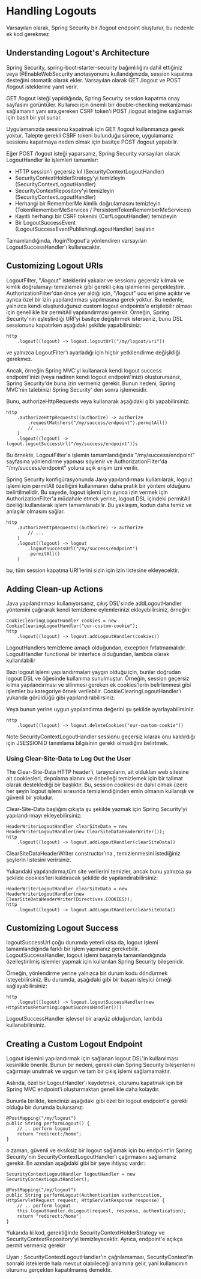 # Handling Logouts

Varsayılan olarak, Spring Security bir /logout endpoint oluşturur, bu nedenle ek kod gerekmez

## Understanding Logout's Architecture

Spring Security, spring-boot-starter-security bağımlılığını dahil ettiğiniz veya @EnableWebSecurity anotasyonunu
kullandığınızda, session kapatma desteğini otomatik olarak ekler. Varsayılan olarak GET /logout ve POST /logout
isteklerine yanıt verir.

GET /logout isteği yapıldığında, Spring Security session kapatma onay sayfasını görüntüler. Kullanıcı için önemli bir
double-checking mekanizması sağlamanın yanı sıra,gereken CSRF token'ı POST /logout isteğine sağlamak için basit bir yol
sunar.

Uygulamanızda sessionu kapatmak için GET /logout kullanmanıza gerek yoktur. Talepte gerekli CSRF tokeni bulunduğu
sürece, uygulamanız sessionu kapatmaya neden olmak için basitçe POST /logout yapabilir.

Eğer POST /logout isteği yaparsanız, Spring Security varsayılan olarak LogoutHandler ile işlemleri tamamlar:

* HTTP session'i geçersiz kıl (SecurityContextLogoutHandler)
* SecurityContextHolderStrategy'yi temizleyin (SecurityContextLogoutHandler)
* SecurityContextRepository'yi temizleyin (SecurityContextLogoutHandler)
* Herhangi bir RememberMe kimlik doğrulamasını temizleyin (TokenRememberMeServices / PersistentTokenRememberMeServices)
* Kayıtlı herhangi bir CSRF tokenini (CsrfLogoutHandler) temizleyin
* Bir LogoutSuccessEvent (LogoutSuccessEventPublishingLogoutHandler) başlatın

Tamamlandığında, /login?logout'a yönlendiren varsayılan LogoutSuccessHandler'ı kullanacaktır.

## Customizing Logout URIs

LogoutFilter, "/logout" isteklerini yakalar ve sessionu geçersiz kılmak ve kimlik doğrulamayı temizlemek gibi gerekli
çıkış işlemlerini gerçekleştirir. AuthorizationFilter'dan önce yer aldığı için, "/logout" ucu erişime açıktır ve ayrıca
özel bir izin yapılandırması yapılmasına gerek yoktur. Bu nedenle, yalnızca kendi oluşturduğunuz custom logout
endpoints'e erişilebilir olması için genellikle bir permitAll yapılandırması gerekir. Örneğin, Spring Security'nin
eşleştirdiği URI'yi basitçe değiştirmek isterseniz, bunu DSL sessionunu kapatırken aşağıdaki şekilde yapabilirsiniz:

```
http
    .logout((logout) -> logout.logoutUrl("/my/logout/uri"))
```

ve yalnızca LogoutFilter'ı ayarladığı için hiçbir yetkilendirme değişikliği gerekmez.

Ancak, örneğin Spring MVC'yi kullanarak kendi logout success endpoint'inizi (veya nadiren kendi logout endpoint'inizi)
oluşturursanız, Spring Security'de buna izin vermeniz gerekir. Bunun nedeni, Spring MVC'nin talebinizi Spring Security'
den sonra işlemesidir.

Bunu, authorizeHttpRequests veya <intercept-url> kullanarak aşağıdaki gibi yapabilirsiniz:

```
http
    .authorizeHttpRequests((authorize) -> authorize
        .requestMatchers("/my/success/endpoint").permitAll()
        // ...
    )
    .logout((logout) -> logout.logoutSuccessUrl("/my/success/endpoint"))s
```

Bu örnekte, LogoutFilter'a işlemin tamamlandığında "/my/success/endpoint" sayfasına yönlendirme yapması söylenir ve
AuthorizationFilter'da "/my/success/endpoint" yoluna açık erişim izni verilir.

Spring Security konfigürasyonunda Java yapılandırması kullanılarak, logout işlemi için permitAll özelliğini kullanmanın
daha pratik bir yöntem olduğunu belirtilmelidir. Bu sayede, logout işlemi için ayrıca izin vermek için
AuthorizationFilter'a müdahale etmek yerine, logout DSL içindeki permitAll özelliği kullanılarak işlem tamamlanabilir.
Bu yaklaşım, kodun daha temiz ve anlaşılır olmasını sağlar.

```
http
    .authorizeHttpRequests((authorize) -> authorize
        // ...
    )
    .logout((logout) -> logout
        .logoutSuccessUrl("/my/success/endpoint")
        .permitAll()
    )
```

bu, tüm session kapatma URI'lerini sizin için izin listesine ekleyecektir.

## Adding Clean-up Actions

Java yapılandırması kullanıyorsanız, çıkış DSL'sinde addLogoutHandler yöntemini çağırarak kendi temizleme eylemlerinizi
ekleyebilirsiniz, örneğin:

```
CookieClearingLogoutHandler cookies = new CookieClearingLogoutHandler("our-custom-cookie");
http
    .logout((logout) -> logout.addLogoutHandler(cookies))
```

LogoutHandlers temizleme amaçlı olduğundan, exception fırlatmamalıdır. LogoutHandler functional bir interface
olduğundan, lambda olarak kullanılabilir

Bazı logout işlemi yapılandırmaları yaygın olduğu için, bunlar doğrudan logout DSL ve <logout> öğesinde kullanıma
sunulmuştur. Örneğin, session geçersiz kılma yapılandırması ve silinmesi gereken ek cookies'lerin belirlenmesi gibi
işlemler bu kategoriye örnek verilebilir. CookieClearingLogoutHandler'ı yukarıda görüldüğü gibi yapılandırabilirsiniz.

Veya bunun yerine uygun yapılandırma değerini şu şekilde ayarlayabilirsiniz:

```
http
    .logout((logout) -> logout.deleteCookies("our-custom-cookie"))
```

Note:SecurityContextLogoutHandler sessionu geçersiz kılarak onu kaldırdığı için JSESSIONID tanımlama bilgisinin gerekli
olmadığını belirtmek.

### Using Clear-Site-Data to Log Out the User

The Clear-Site-Data HTTP header'i, tarayıcıların, ait oldukları web sitesine ait cookiesleri, depolama alanını ve
önbelleği temizlemek için bir talimat olarak desteklediği bir başlıktır. Bu, session cookiesi de dahil olmak üzere her
şeyin logout işlemi sırasında temizlendiğinden emin olmanın kullanışlı ve güvenli bir yoludur.

Clear-Site-Data başlığını çıkışta şu şekilde yazmak için Spring Security'yi yapılandırmayı ekleyebilirsiniz:

```
HeaderWriterLogoutHandler clearSiteData = new HeaderWriterLogoutHandler(new ClearSiteDataHeaderWriter());
http
    .logout((logout) -> logout.addLogoutHandler(clearSiteData))
```

ClearSiteDataHeaderWriter constructor'ına , temizlenmesini istediğiniz şeylerin listesini verirsiniz.

Yukarıdaki yapılandırma,tüm site verilerini temizler, ancak bunu yalnızca şu şekilde cookies'leri kaldıracak şekilde de
yapılandırabilirsiniz:

```
HeaderWriterLogoutHandler clearSiteData = new HeaderWriterLogoutHandler(new ClearSiteDataHeaderWriter(Directives.COOKIES));
http
    .logout((logout) -> logout.addLogoutHandler(clearSiteData))
```

## Customizing Logout Success

logoutSuccessUrl çoğu durumda yeterli olsa da, logout işlemi tamamlandığında farklı bir işlem yapmanız gerekebilir.
LogoutSuccessHandler, logout işlemi başarıyla tamamlandığında özelleştirilmiş işlemler yapmak için kullanılan Spring
Security bileşenidir.

Örneğin, yönlendirme yerine yalnızca bir durum kodu döndürmek isteyebilirsiniz. Bu durumda, aşağıdaki gibi bir başarı
işleyici örneği sağlayabilirsiniz:

```
http
    .logout((logout) -> logout.logoutSuccessHandler(new HttpStatusReturningLogoutSuccessHandler()))
```

LogoutSuccessHandler işlevsel bir arayüz olduğundan, lambda kullanabilirsiniz.

## Creating a Custom Logout Endpoint

Logout işlemini yapılandırmak için sağlanan logout DSL'in kullanılması kesinlikle önerilir. Bunun bir nedeni, gerekli
olan Spring Security bileşenlerini çağırmayı unutmak ve uygun ve tam bir çıkış işlemi sağlamamaktır.

Aslında, özel bir LogoutHandler'ı kaydetmek, oturumu kapatmak için bir Spring MVC endpoint'i oluşturmaktan genellikle
daha kolaydır.

Bununla birlikte, kendinizi aşağıdaki gibi özel bir logout endpoint'e gerekli olduğu bir durumda bulursanız:

```
@PostMapping("/my/logout")
public String performLogout() {
    // .. perform logout
    return "redirect:/home";
}
```

o zaman, güvenli ve eksiksiz bir logout sağlamak için bu endpoint'in Spring Security'nin SecurityContextLogoutHandler'ı
çağırmasını sağlamanız gerekir. En azından aşağıdaki gibi bir şeye ihtiyaç vardır:

```
SecurityContextLogoutHandler logoutHandler = new SecurityContextLogoutHandler();

@PostMapping("/my/logout")
public String performLogout(Authentication authentication, HttpServletRequest request, HttpServletResponse response) {
    // .. perform logout
    this.logoutHandler.doLogout(request, response, authentication);
    return "redirect:/home";
}
```

Yukarıda ki kod, gerektiğinde SecurityContextHolderStrategy ve SecurityContextRepository'yi temizleyecektir. Ayrıca,
endpoint'e açıkça permit vermeniz gerekir

Uyarı : SecurityContextLogoutHandler'ın çağrılamaması, SecurityContext'in sonraki isteklerde hala mevcut olabileceği
anlamına gelir, yani kullanıcının oturumu gerçekten kapatılmamış demektir.
